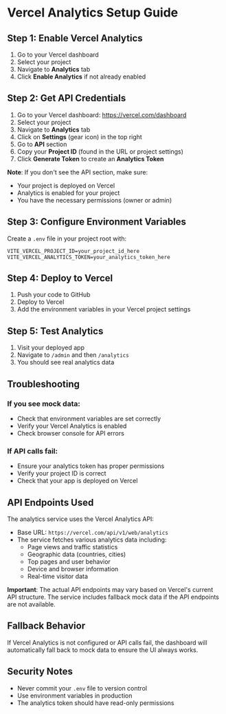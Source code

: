 # Vercel Analytics Setup Guide

## Step 1: Enable Vercel Analytics

1. Go to your Vercel dashboard
2. Select your project
3. Navigate to **Analytics** tab
4. Click **Enable Analytics** if not already enabled

## Step 2: Get API Credentials

1. Go to your Vercel dashboard: https://vercel.com/dashboard
2. Select your project
3. Navigate to **Analytics** tab
4. Click on **Settings** (gear icon) in the top right
5. Go to **API** section
6. Copy your **Project ID** (found in the URL or project settings)
7. Click **Generate Token** to create an **Analytics Token**

**Note**: If you don't see the API section, make sure:
- Your project is deployed on Vercel
- Analytics is enabled for your project
- You have the necessary permissions (owner or admin)

## Step 3: Configure Environment Variables

Create a `.env` file in your project root with:

```env
VITE_VERCEL_PROJECT_ID=your_project_id_here
VITE_VERCEL_ANALYTICS_TOKEN=your_analytics_token_here
```

## Step 4: Deploy to Vercel

1. Push your code to GitHub
2. Deploy to Vercel
3. Add the environment variables in your Vercel project settings

## Step 5: Test Analytics

1. Visit your deployed app
2. Navigate to `/admin` and then `/analytics`
3. You should see real analytics data

## Troubleshooting

### If you see mock data:
- Check that environment variables are set correctly
- Verify your Vercel Analytics is enabled
- Check browser console for API errors

### If API calls fail:
- Ensure your analytics token has proper permissions
- Verify your project ID is correct
- Check that your app is deployed on Vercel

## API Endpoints Used

The analytics service uses the Vercel Analytics API:
- Base URL: `https://vercel.com/api/v1/web/analytics`
- The service fetches various analytics data including:
  - Page views and traffic statistics
  - Geographic data (countries, cities)
  - Top pages and user behavior
  - Device and browser information
  - Real-time visitor data

**Important**: The actual API endpoints may vary based on Vercel's current API structure. The service includes fallback mock data if the API endpoints are not available.

## Fallback Behavior

If Vercel Analytics is not configured or API calls fail, the dashboard will automatically fall back to mock data to ensure the UI always works.

## Security Notes

- Never commit your `.env` file to version control
- Use environment variables in production
- The analytics token should have read-only permissions
